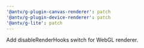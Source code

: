 ```yaml
---
'@antv/g-plugin-canvas-renderer': patch
'@antv/g-plugin-device-renderer': patch
'@antv/g-lite': patch
---
```


Add disableRenderHooks switch for WebGL renderer.

